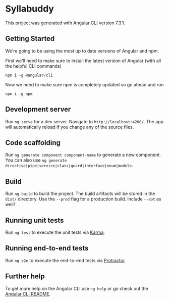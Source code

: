 # Syllabuddy

This project was generated with [Angular CLI](https://github.com/angular/angular-cli) version 7.3.1.

## Getting Started
We're going to be using the most up to date versions of Angular and npm.

First we'll need to make sure to install the latest version of Angular (with all the helpful CLI commands)


`npm i -g @angular/cli`


Now we need to make sure npm is completely updated so go ahead and run


`npm i -g npm`


## Development server

Run `ng serve` for a dev server. Navigate to `http://localhost:4200/`. The app will automatically reload if you change any of the source files.

## Code scaffolding

Run `ng generate component component-name` to generate a new component. You can also use `ng generate directive|pipe|service|class|guard|interface|enum|module`.

## Build

Run `ng build` to build the project. The build artifacts will be stored in the `dist/` directory. Use the `--prod` flag for a production build. Include `--aot` as well!

## Running unit tests

Run `ng test` to execute the unit tests via [Karma](https://karma-runner.github.io).

## Running end-to-end tests

Run `ng e2e` to execute the end-to-end tests via [Protractor](http://www.protractortest.org/).

## Further help

To get more help on the Angular CLI use `ng help` or go check out the [Angular CLI README](https://github.com/angular/angular-cli/blob/master/README.md).
